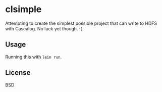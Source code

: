# clsimple

Attempting to create the simplest possible project that can write to HDFS with
Cascalog.  No luck yet though. :(

## Usage

Running this with `lein run`.

## License

BSD
